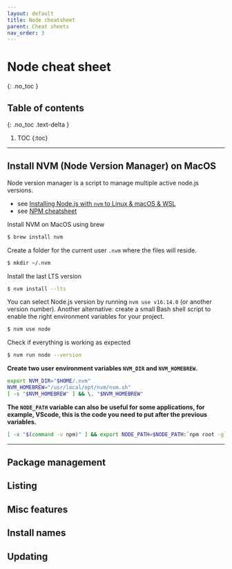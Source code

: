 ```yaml
---
layout: default
title: Node cheatsheet
parent: Cheat sheets
nav_order: 3
---
```

# Node cheat sheet
{: .no_toc }

## Table of contents
{: .no_toc .text-delta }

1. TOC
{:toc}

---

## Install NVM (Node Version Manager) on MacOS

Node version manager is a script to manage multiple active node.js versions.
- see [Installing Node.js with `nvm` to Linux & macOS & WSL](https://gist.github.com/d2s/372b5943bce17b964a79)
- see [NPM cheatsheet](https://devhints.io/npm)


Install NVM on MacOS using brew
````bash
$ brew install nvm
````

Create a folder for the current user `.nvm` where the files will reside.
````bash
$ mkdir ~/.nvm
````

Install the last LTS version
````bash
$ nvm install --lts
````

You can select Node.js version by running `nvm use v16.14.0` (or another version number). Another alternative: create a small Bash shell script to enable the right environment variables for your project.
````bash
$ nvm use node
````

Check if everything is working as expected
````bash
$ nvm run node --version
````

**Create two user environment variables `NVM_DIR` and `NVM_HOMEBREW`.**
````bash
export NVM_DIR="$HOME/.nvm"
NVM_HOMEBREW="/usr/local/opt/nvm/nvm.sh"
[ -s "$NVM_HOMEBREW" ] && \. "$NVM_HOMEBREW"
````

**The `NODE_PATH` variable can also be useful for some applications, for example, VScode, this is the code you need to put after the previous variables.**
````bash
[ -x "$(command -v npm)" ] && export NODE_PATH=$NODE_PATH:`npm root -g`
````
---
## Package management
## Listing
## Misc features
## Install names
## Updating
